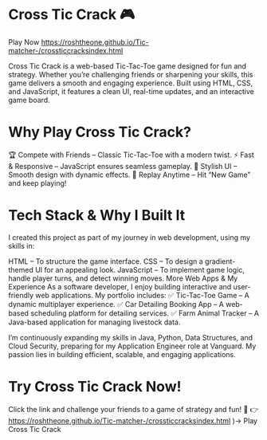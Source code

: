 # Cross Tic Crack 🎮
Play Now
https://roshtheone.github.io/Tic-matcher-/crossticcracksindex.html

Cross Tic Crack is a web-based Tic-Tac-Toe game designed for fun and strategy. Whether you’re challenging friends or sharpening your skills, this game delivers a smooth and engaging experience. Built using HTML, CSS, and JavaScript, it features a clean UI, real-time updates, and an interactive game board.

# Why Play Cross Tic Crack?
🏆 Compete with Friends – Classic Tic-Tac-Toe with a modern twist.
⚡ Fast & Responsive – JavaScript ensures seamless gameplay.
🎨 Stylish UI – Smooth design with dynamic effects.
🔄 Replay Anytime – Hit “New Game” and keep playing!
# Tech Stack & Why I Built It
I created this project as part of my journey in web development, using my skills in:

HTML – To structure the game interface.
CSS – To design a gradient-themed UI for an appealing look.
JavaScript – To implement game logic, handle player turns, and detect winning moves.
More Web Apps & My Experience
As a software developer, I enjoy building interactive and user-friendly web applications. My portfolio includes:
✅ Tic-Tac-Toe Game – A dynamic multiplayer experience.
✅ Car Detailing Booking App – A web-based scheduling platform for detailing services.
✅ Farm Animal Tracker – A Java-based application for managing livestock data.

I’m continuously expanding my skills in Java, Python, Data Structures, and Cloud Security, preparing for my Application Engineer role at Vanguard. My passion lies in building efficient, scalable, and engaging applications.

# Try Cross Tic Crack Now!
Click the link and challenge your friends to a game of strategy and fun! 🎉
👉 https://roshtheone.github.io/Tic-matcher-/crossticcracksindex.html )-> Play Cross Tic Crack


